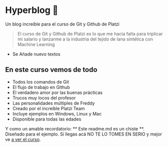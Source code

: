 # Hyperblog 💚
Un blog increíble para el curso de Git y Github de Platzi

> El curso de Git y Github de Platzi es lo que me hacía falta para triplicar mi salario y lanzarme a la industria del tejido de lana sintética con Machine Learning

- Se Añade nuevo textos

## En este curso vemos de todo
* Todos los comandos de Git
* El flujo de trabajo en Github
* El verdadero amor por las buenas prácticas
* Trucos muy locos del profesor
* Las personalidades múltiples de Freddy
* Creado por el increíble Platzi Team
* Incluye ejemplos en Windows, Linux y Mac
* Disponible para todas las edades

Y como un amable recordatorio: ** Este readme.md es un chiste **. Diseñado para el ejemplo. Si llegas acá NO TE LO TOMES EN SERIO y mejor ve [a ver el curso](http://platzi.com/cursos/git-github/ "a ver el curso").